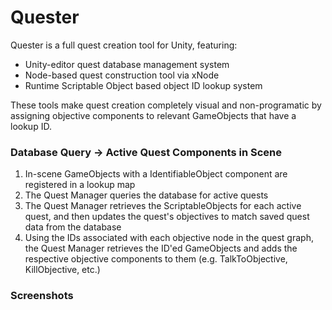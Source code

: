 # Quester
Quester is a full quest creation tool for Unity, featuring:
- Unity-editor quest database management system
- Node-based quest construction tool via xNode
- Runtime Scriptable Object based object ID lookup system

These tools make quest creation completely visual and non-programatic by assigning objective components to relevant GameObjects that have a lookup ID.

### Database Query -> Active Quest Components in Scene
1) In-scene GameObjects with a IdentifiableObject component are registered in a lookup map
2) The Quest Manager queries the database for active quests
3) The Quest Manager retrieves the ScriptableObjects for each active quest, and then updates the quest's objectives to match saved quest data from the database
4) Using the IDs associated with each objective node in the quest graph, the Quest Manager retrieves the ID'ed GameObjects and adds the respective objective components to them (e.g. TalkToObjective, KillObjective, etc.)

### Screenshots
